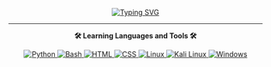 <p align="center">
  <a href="https://git.io/typing-svg">
    <img src="https://readme-typing-svg.demolab.com?font=Code+New+Roman&pause=1000&color=43E13C&background=FF3AC600&random=false&width=435&lines=Siempre+aprendiendo%2C+siempre+mejorando🚀." alt="Typing SVG">
  </a>
</p>



---

<p align="center">
  <b>🛠 Learning Languages and Tools 🛠</b>
</p>

<p align="center">
  <a href="link_a_tu_python">
    <img src="https://img.shields.io/badge/Python-05122A?style=flat&logo=python&logoColor=ffd544" alt="Python">
  </a>
  <a href="link_a_tu_bash">
    <img src="https://img.shields.io/badge/Bash-05122A?style=flat&logo=gnu-bash&logoColor=89E051" alt="Bash">
  </a>
  <a href="link_a_tu_html">
    <img src="https://img.shields.io/badge/-HTML-05122A?style=flat&logo=html5" alt="HTML">
  </a>
  <a href="link_a_tu_css">
    <img src="https://img.shields.io/badge/-CSS-05122A?style=flat&logo=css3&logoColor=1572B6" alt="CSS">
  </a>
  <a href="link_a_tu_linux">
    <img src="https://img.shields.io/badge/Linux-05122A?style=flat&logo=linux&logoColor=yellow" alt="Linux">
  </a>
  <a href="link_a_tu_kali_linux">
    <img src="https://img.shields.io/badge/Kali_Linux-05122A?style=flat&logo=kali-linux&logoColor=white" alt="Kali Linux">
  </a>
  <a href="link_a_tu_windows">
    <img src="https://img.shields.io/badge/Windows-05122A?style=flat&logo=windows&logoColor=white" alt="Windows">
  </a>
</p>

